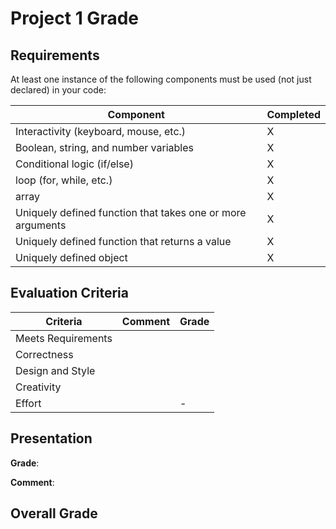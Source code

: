 # Project 1 Grade

## Requirements
At least one instance of the following components must be used (not just declared) in your code:

|  Component | Completed |
|---|---|
| Interactivity (keyboard, mouse, etc.)  | X |
| Boolean, string, and number variables  | X |
| Conditional logic (if/else) | X |
| loop (for, while, etc.)  | X |
| array  | X |
| Uniquely defined function that takes one or more arguments | X |
| Uniquely defined function that returns a value  | X |
| Uniquely defined object  | X |


## Evaluation Criteria

|  Criteria | Comment | Grade |
|---|---|---|
| Meets Requirements  |  |  |
| Correctness  |   |      |
| Design and Style |   |  |
| Creativity |            |   |
| Effort |                |  - |


## Presentation

**Grade**:

**Comment**:

## Overall Grade

